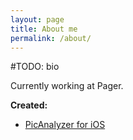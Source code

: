 ```yaml
---
layout: page
title: About me
permalink: /about/
---
```


\#TODO: bio

Currently working at Pager.

**Created:**

- [PicAnalyzer for iOS](http://www.picanalyzer.com)
